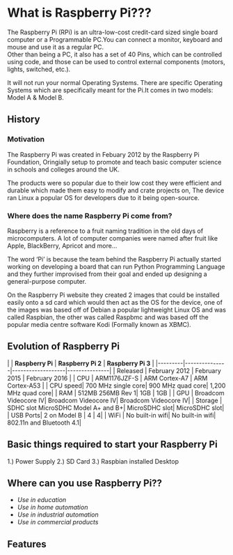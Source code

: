 # What is Raspberry Pi???

The Raspberry Pi (RPi) is an ultra-low-cost credit-card sized single board computer or a Programmable PC.You can connect a monitor, keyboard and mouse and use it as a regular PC.  
Other than being a PC, it also has a set of 40 Pins, which can be controlled using code, and those can be used to control external components (motors, lights, switched, etc.).  

It will not run your normal Operating Systems. There are specific Operating Systems which are specifically meant for the Pi.It comes in two models: Model A & Model B.



## History

### Motivation

The Raspberry Pi was created in Febuary 2012 by the Raspberry Pi Foundation, Oringially setup to promote and teach basic computer science in schools and colleges around the UK.  

The products were so popular due to their low cost they were efficient and durable which made them easy to modify and crate projects on, The device ran Linux a popular OS for developers due to it being open-source.  

### Where does the name Raspberry Pi come from?

Raspberry is a reference to a fruit naming tradition in the old days of microcomputers. A lot of computer companies were named after fruit like Apple, BlackBerry, Apricot and more...  

The word ‘Pi’ is because the team behind the Raspberry Pi actually started working on developing a board that can run Python Programming Language and they further improvised from their goal and ended up designing a general-purpose computer.  

On the Raspberry Pi website they created 2 images that could be installed easily onto a sd card which would then act as the OS for the device, one of the images was based off of Debian a popular lightweight Linux OS and was called Raspbian, the other was called Raspbmc and was based off the popular media centre software Kodi (Formally known as XBMC).  

## Evolution of Raspberry Pi

|      | **Raspberry Pi**  |  **Raspberry Pi 2**   | **Raspberry Pi 3** |
       |---------|---------------|-------------------|---------------|
       | Released | February 2012	 | February 2015	     | February 2016 |
       | CPU	 | ARM1176JZF-S	 | ARM Cortex-A7	     | ARM Cortex-A53 |
       | CPU speed| 700 MHz single core| 900 MHz quad core| 1,200 MHz quad core|
       | RAM	 | 512MB 256MB Rev 1| 1GB	             | 1GB            |
       | GPU	 | Broadcom Videocore IV| Broadcom Videocore IV| Broadcom Videocore IV|
       | Storage	 | SDHC slot MicroSDHC Model A+ and B+| MicroSDHC slot| MicroSDHC slot|
       | USB Ports| 2 on Model B	| 4 | 4|
       | WiFi	 | No built-in wifi| No built-in wifi| 802.11n and Bluetooth 4.1|
                  	

       

## Basic things required to start your Raspberry Pi

1.) Power Supply
2.) SD Card
3.) Raspbian installed Desktop

## Where can you use Raspberry Pi??

* _Use in education_
* _Use in home automation_
* _Use in industrial automation_
* _Use in commercial products_




	
	
	


## Features
